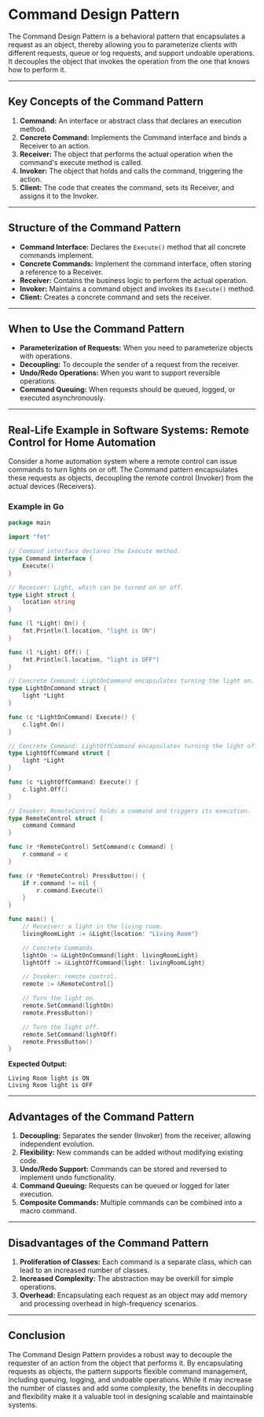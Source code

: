 # Command Design Pattern

The Command Design Pattern is a behavioral pattern that encapsulates a request as an object, thereby allowing you to parameterize clients with different requests, queue or log requests, and support undoable operations. It decouples the object that invokes the operation from the one that knows how to perform it.

---

## Key Concepts of the Command Pattern

1. **Command:** An interface or abstract class that declares an execution method.
2. **Concrete Command:** Implements the Command interface and binds a Receiver to an action.
3. **Receiver:** The object that performs the actual operation when the command's execute method is called.
4. **Invoker:** The object that holds and calls the command, triggering the action.
5. **Client:** The code that creates the command, sets its Receiver, and assigns it to the Invoker.

---

## Structure of the Command Pattern

- **Command Interface:** Declares the `Execute()` method that all concrete commands implement.
- **Concrete Commands:** Implement the command interface, often storing a reference to a Receiver.
- **Receiver:** Contains the business logic to perform the actual operation.
- **Invoker:** Maintains a command object and invokes its `Execute()` method.
- **Client:** Creates a concrete command and sets the receiver.

---

## When to Use the Command Pattern

- **Parameterization of Requests:** When you need to parameterize objects with operations.
- **Decoupling:** To decouple the sender of a request from the receiver.
- **Undo/Redo Operations:** When you want to support reversible operations.
- **Command Queuing:** When requests should be queued, logged, or executed asynchronously.

---

## Real-Life Example in Software Systems: Remote Control for Home Automation

Consider a home automation system where a remote control can issue commands to turn lights on or off. The Command pattern encapsulates these requests as objects, decoupling the remote control (Invoker) from the actual devices (Receivers).

### Example in Go

```go
package main

import "fmt"

// Command interface declares the Execute method.
type Command interface {
    Execute()
}

// Receiver: Light, which can be turned on or off.
type Light struct {
    location string
}

func (l *Light) On() {
    fmt.Println(l.location, "light is ON")
}

func (l *Light) Off() {
    fmt.Println(l.location, "light is OFF")
}

// Concrete Command: LightOnCommand encapsulates turning the light on.
type LightOnCommand struct {
    light *Light
}

func (c *LightOnCommand) Execute() {
    c.light.On()
}

// Concrete Command: LightOffCommand encapsulates turning the light off.
type LightOffCommand struct {
    light *Light
}

func (c *LightOffCommand) Execute() {
    c.light.Off()
}

// Invoker: RemoteControl holds a command and triggers its execution.
type RemoteControl struct {
    command Command
}

func (r *RemoteControl) SetCommand(c Command) {
    r.command = c
}

func (r *RemoteControl) PressButton() {
    if r.command != nil {
        r.command.Execute()
    }
}

func main() {
    // Receiver: a light in the living room.
    livingRoomLight := &Light{location: "Living Room"}

    // Concrete Commands.
    lightOn := &LightOnCommand{light: livingRoomLight}
    lightOff := &LightOffCommand{light: livingRoomLight}

    // Invoker: remote control.
    remote := &RemoteControl{}

    // Turn the light on.
    remote.SetCommand(lightOn)
    remote.PressButton()

    // Turn the light off.
    remote.SetCommand(lightOff)
    remote.PressButton()
}
```

**Expected Output:**
```
Living Room light is ON
Living Room light is OFF
```

---

## Advantages of the Command Pattern

1. **Decoupling:** Separates the sender (Invoker) from the receiver, allowing independent evolution.
2. **Flexibility:** New commands can be added without modifying existing code.
3. **Undo/Redo Support:** Commands can be stored and reversed to implement undo functionality.
4. **Command Queuing:** Requests can be queued or logged for later execution.
5. **Composite Commands:** Multiple commands can be combined into a macro command.

---

## Disadvantages of the Command Pattern

1. **Proliferation of Classes:** Each command is a separate class, which can lead to an increased number of classes.
2. **Increased Complexity:** The abstraction may be overkill for simple operations.
3. **Overhead:** Encapsulating each request as an object may add memory and processing overhead in high-frequency scenarios.

---

## Conclusion

The Command Design Pattern provides a robust way to decouple the requester of an action from the object that performs it. By encapsulating requests as objects, the pattern supports flexible command management, including queuing, logging, and undoable operations. While it may increase the number of classes and add some complexity, the benefits in decoupling and flexibility make it a valuable tool in designing scalable and maintainable systems.
